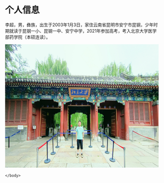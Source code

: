 <html lang="zh-cn">
    <head>
        <meta charset="utf-8"/>
        <title>李超的第一个网页</title>
    </head>
    <body>
        <h1>个人信息</h1>
        <p>李超，男，彝族，出生于2003年1月3日，家住云南省昆明市安宁市昆钢，少年时期就读于昆钢一小、昆钢一中、安宁中学，2021年参加高考，考入北京大学医学部药学院（本硕连读）。</p>
        <img src="西门.jpg" width="500" height="400" >

    </body>
</html>
